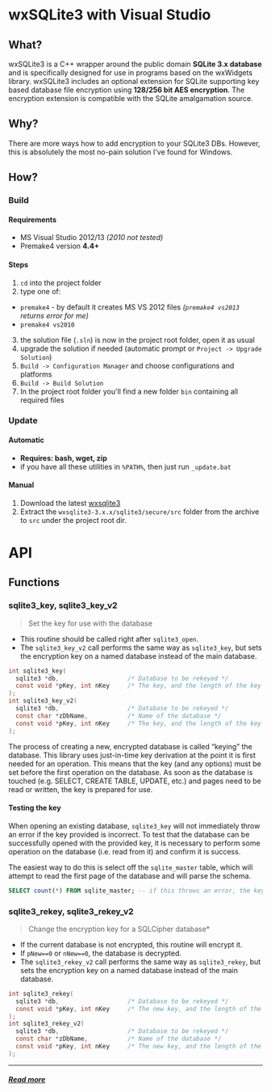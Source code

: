 wxSQLite3 with Visual Studio
============================

What?
------

wxSQLite3 is a C++ wrapper around the public domain **SQLite 3.x database** and is specifically designed for use in programs based on the wxWidgets library. wxSQLite3 includes an optional extension for SQLite supporting key based database file encryption using **128/256 bit AES encryption**. The encryption extension is compatible with the SQLite amalgamation source.

Why?
-----

There are more ways how to add encryption to your SQLite3 DBs. However, this is absolutely the most no-pain solution I've found for Windows.

How?
-----

### Build

#### Requirements

- MS Visual Studio 2012/13 *(2010 not tested)*
- Premake4 version **4.4+**

#### Steps

1. `cd` into the project folder
2. type one of:
  - `premake4` - by default it creates MS VS 2012 files *(`premake4 vs2013` returns error for me)*
  - `premake4 vs2010`
3. the solution file (`.sln`) is now in the project root folder, open it as usual
4. upgrade the solution if needed (automatic prompt or `Project -> Upgrade Solution`)
5. `Build -> Configuration Manager` and choose configurations and platforms
6. `Build -> Build Solution`
7. In the project root folder you'll find a new folder `bin` containing all required files

### Update

#### Automatic

- **Requires: bash, wget, zip**
- if you have all these utilities in `%PATH%`, then just run `_update.bat`


#### Manual

1. Download the latest [wxsqlite3](http://sourceforge.net/projects/wxcode/files/Components/wxSQLite3/)
2. Extract the `wxsqlite3-3.x.x/sqlite3/secure/src` folder from the archive to `src` under the project root dir.

API
=====

Functions
-----------

### sqlite3_key, sqlite3_key_v2
> Set the key for use with the database

- This routine should be called right after `sqlite3_open`.
- The `sqlite3_key_v2` call performs the same way as `sqlite3_key`, but sets the encryption key on a named database instead of the main database.

```c
int sqlite3_key(
  sqlite3 *db,                   /* Database to be rekeyed */
  const void *pKey, int nKey     /* The key, and the length of the key in bytes */
);
int sqlite3_key_v2(
  sqlite3 *db,                   /* Database to be rekeyed */
  const char *zDbName,           /* Name of the database */
  const void *pKey, int nKey     /* The key, and the length of the key in bytes */
);
```

The process of creating a new, encrypted database is called “keying” the database. This library uses just-in-time key derivation at the point it is first needed for an operation. This means that the key (and any options) must be set before the first operation on the database. As soon as the database is touched (e.g. SELECT, CREATE TABLE, UPDATE, etc.) and pages need to be read or written, the key is prepared for use.

#### Testing the key
When opening an existing database, `sqlite3_key` will not immediately throw an error if the key provided is incorrect. To test that the database can be successfully opened with the provided key, it is necessary to perform some operation on the database (i.e. read from it) and confirm it is success.

The easiest way to do this is select off the `sqlite_master` table, which will attempt to read the first page of the database and will parse the schema.

```sql
SELECT count(*) FROM sqlite_master; -- if this throws an error, the key was incorrect. If it succeeds and returns a numeric value, the key is correct;
```

### sqlite3_rekey, sqlite3_rekey_v2
> Change the encryption key for a SQLCipher database*

- If the current database is not encrypted, this routine will encrypt it.
- If `pNew==0` or `nNew==0`, the database is decrypted.
- The `sqlite3_rekey_v2` call performs the same way as `sqlite3_rekey`, but sets the encryption key on a named database instead of the main database.

```c
int sqlite3_rekey(
  sqlite3 *db,                   /* Database to be rekeyed */
  const void *pKey, int nKey     /* The new key, and the length of the key in bytes */
);
int sqlite3_rekey_v2(
  sqlite3 *db,                   /* Database to be rekeyed */
  const char *zDbName,           /* Name of the database */
  const void *pKey, int nKey     /* The new key, and the length of the key in bytes */
);
```

----------

##### [Read more](http://sqlcipher.net/sqlcipher-api/)


